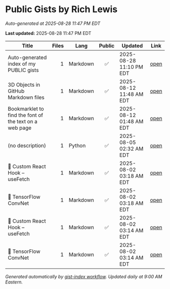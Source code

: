 # Public Gists by Rich Lewis

_Auto-generated at 2025-08-28 11:47 PM EDT_

**Last updated:** 2025-08-28 11:47 PM EDT


| Title | Files | Lang | Public | Updated | Link |
|---|---:|---|:---:|---|---|
| Auto-generated index of my PUBLIC gists | 1 | Markdown | ✅ | 2025-08-28 11:10 PM EDT | [open](https://gist.github.com/RichLewis007/a48c0ac6b651a36724ce6314d5242c74) |
| 3D Objects in GitHub Markdown files | 1 | Markdown | ✅ | 2025-08-12 11:48 AM EDT | [open](https://gist.github.com/RichLewis007/31093ca3c017021f1e502edd96bf89e7) |
| Bookmarklet to find the font of the text on a web page | 1 | Markdown | ✅ | 2025-08-12 01:48 AM EDT | [open](https://gist.github.com/RichLewis007/45384ad7d26361b85d8acbd2127a48fe) |
| (no description) | 1 | Python | ✅ | 2025-08-05 02:32 AM EDT | [open](https://gist.github.com/RichLewis007/e17ee64d75a3310518a50b3109211284) |
| 🔄 Custom React Hook – useFetch | 1 | Markdown | ✅ | 2025-08-02 03:18 AM EDT | [open](https://gist.github.com/RichLewis007/94dc04cd0150766bff8cd23c984843c0) |
| 🧠 TensorFlow ConvNet | 1 | Markdown | ✅ | 2025-08-02 03:18 AM EDT | [open](https://gist.github.com/RichLewis007/33acea5d8a3ff20ffe01918e73551b83) |
| 🔄 Custom React Hook – useFetch | 1 | Markdown | ✅ | 2025-08-02 03:14 AM EDT | [open](https://gist.github.com/RichLewis007/5a8690880627e4b66fe231ba5691fe18) |
| 🧠 TensorFlow ConvNet | 1 | Markdown | ✅ | 2025-08-02 03:14 AM EDT | [open](https://gist.github.com/RichLewis007/39c9c5bcf59037c030a84501212a0733) |

_Generated automatically by [gist-index workflow](https://github.com/RichLewis007/gist-index). Updated daily at 9:00 AM Eastern._
